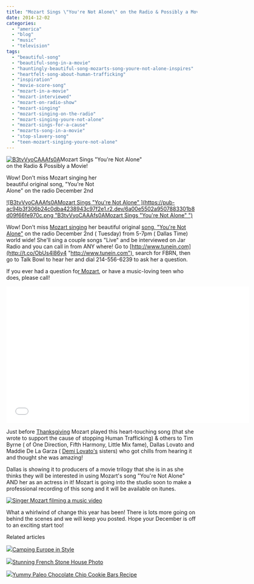 ```yaml
---
title: "Mozart Sings \"You're Not Alone\" on the Radio & Possibly a Movie!"
date: 2014-12-02
categories: 
  - "america"
  - "blog"
  - "music"
  - "television"
tags: 
  - "beautiful-song"
  - "beautiful-song-in-a-movie"
  - "hauntingly-beautiful-song-mozarts-song-youre-not-alone-inspires"
  - "heartfelt-song-about-human-trafficking"
  - "inspiration"
  - "movie-score-song"
  - "mozart-in-a-movie"
  - "mozart-interviewed"
  - "mozart-on-radio-show"
  - "mozart-singing"
  - "mozart-singing-on-the-radio"
  - "mozart-singing-youre-not-alone"
  - "mozart-sings-for-a-cause"
  - "mozarts-song-in-a-movie"
  - "stop-slavery-song"
  - "teen-mozart-singing-youre-not-alone"
---
```


[![B3tvVyoCAAAfs0A](https://pub-ac94b3f306b24c0dba4238943c97f2e1.r2.dev/6a00e5502a9507883301bb07ba2b68970d.jpg "B3tvVyoCAAAfs0A")](https://pub-ac94b3f306b24c0dba4238943c97f2e1.r2.dev/6a00e5502a9507883301bb07ba2b68970d.jpg)Mozart Sings "You're Not Alone"  
on the Radio & Possibly a Movie!  
  
Wow! Don't miss Mozart singing her  
beautiful original song, "You're Not  
Alone" on the radio December 2nd

<!--more-->  
[![B3tvVyoCAAAfs0AMozart Sings "You're Not Alone" ](https://pub-ac94b3f306b24c0dba4238943c97f2e1.r2.dev/6a00e5502a9507883301b8d09f66fe970c.png "B3tvVyoCAAAfs0AMozart Sings "You're Not Alone" ")](https://pub-ac94b3f306b24c0dba4238943c97f2e1.r2.dev/6a00e5502a9507883301b8d09f66fe970c.png)  
  
Wow! Don't miss [Mozart singing](http://soultravelers3new.local/2014/10/mozart-sings-at-the-house-of-blues.html "Beautiful teen Mozart sings") her beautiful original [song, "You're Not Alone"](https://www.youtube.com/watch?v=AUd-6FmGFVU&list=UUcMwuQFsEJfOct29ZTa0v8w "Mozart's song \"You're Not Alone\" ") on the radio December 2nd ( Tuesday) from 5-7pm ( Dallas Time) world wide! She'll sing a couple songs "Live" and be interviewed on Jar Radio and you can call in from ANY where! Go to [http://www.tunein.com](http://t.co/ObUs4l86y4 "http://www.tunein.com")  search for FBRN, then go to Talk Bowl to hear her and dial 214-556-6239 to ask her a question.  
  
If you ever had a question fo[r Mozart](http://soultravelers3new.local/2014/06/mozart-sings-everything-we-are-original-song-supporting-environment.html "Mozart sings an original song for earth day - #Everything we are\""), or have a music-loving teen who does, please call!  
  

<iframe allowfullscreen src="//www.youtube.com/embed/AUd-6FmGFVU" frameborder="0" height="360" width="640"></iframe>

  
  
  
Just before [Thanksgiving](http://soultravelers3new.local/2014/11/gratitude-quotes-autumn-beauty-giving-thanks.html "Gratitude quotes") Mozart played this heart-touching song (that she wrote to support the cause of stopping Human Trafficking) & others to Tim Byrne ( of One Direction, Fifth Harmony, Little Mix fame), Dallas Lovato and Maddie De La Garza ( [Demi Lovato's](http://soultravelers3new.local/2014/06/demi-lovato-dianna-de-la-garza-singing-and-mozarts-sat-score.html "Demi lovato and singer Mozart") sisters) who got chills from hearing it and thought she was amazing!  
  
Dallas is showing it to producers of a movie trilogy that she is in as she thinks they will be interested in using Mozart's song "You're Not Alone" AND her as an actress in it! Mozart is going into the studio soon to make a professional recording of this song and it will be available on itunes.  
  
[![Singer Mozart filming a music video](https://pub-ac94b3f306b24c0dba4238943c97f2e1.r2.dev/6a00e5502a9507883301bb07ba57ef970d.png "Singer Mozart filming a music video")](https://pub-ac94b3f306b24c0dba4238943c97f2e1.r2.dev/6a00e5502a9507883301bb07ba57ef970d.png)  
  
What a whirlwind of change this year has been! There is lots more going on behind the scenes and we will keep you posted. Hope your December is off to an exciting start too!

Related articles

[![](http://i.zemanta.com/311041197_80_80.jpg)](http://soultravelers3new.local/2014/11/camping-europe-in-style.html)[Camping Europe in Style](http://soultravelers3new.local/2014/11/camping-europe-in-style.html)

[![](http://i.zemanta.com/310505682_80_80.jpg)](http://soultravelers3new.local/2014/11/stunning-french-stone-house-photo.html)[Stunning French Stone House Photo](http://soultravelers3new.local/2014/11/stunning-french-stone-house-photo.html)

[![](http://i.zemanta.com/307742929_80_80.jpg)](http://soultravelers3new.local/2014/11/-yummy-paleo-chocolate-chip-cookie-bars-recipe.html)[Yummy Paleo Chocolate Chip Cookie Bars Recipe](http://soultravelers3new.local/2014/11/-yummy-paleo-chocolate-chip-cookie-bars-recipe.html)
